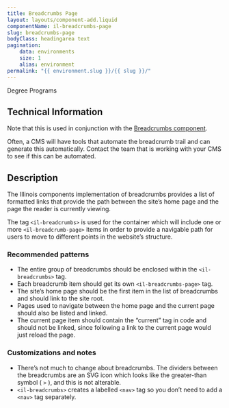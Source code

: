```yaml
---
title: Breadcrumbs Page
layout: layouts/component-add.liquid
componentName: il-breadcrumbs-page
slug: breadcrumbs-page
bodyClass: headingarea text
pagination:
    data: environments
    size: 1
    alias: environment
permalink: "{{ environment.slug }}/{{ slug }}/"
---
```

<div class="template-information" data-name="default">
Degree Programs
</div>

## Technical Information

Note that this is used in conjunction with the <a href="../breadcrumbs/index.html">Breadcrumbs component</a>.

Often, a CMS will have tools that automate the breadcrumb trail and can generate this automatically. Contact the team that is working with your CMS to see if this can be automated.

## Description 

The Illinois components implementation of breadcrumbs provides a list of formatted links that provide the path between the site’s home page and the page the reader is currently viewing.  

The tag `<il-breadcrumbs>` is used for the container which will include one or more `<il-breadcrumb-page>` items in order to provide a navigable path for users to move to different points in the website’s structure. 

### Recommended patterns 

* The entire group of breadcrumbs should be enclosed within the `<il-breadcrumbs>` tag. 
* Each breadcrumb item should get its own `<il-breadcrumbs-page>` tag. 
* The site’s home page should be the first item in the list of breadcrumbs and should link to the site root. 
* Pages used to navigate between the home page and the current page should also be listed and linked. 
* The current page item should contain the “current” tag in code and should not be linked, since following a link to the current page would just reload the page. 

### Customizations and notes 

* There’s not much to change about breadcrumbs. The dividers between the breadcrumbs are an SVG icon which looks like the greater-than symbol ( `>` ), and this is not alterable. 
* `<il-breadcrumbs>` creates a labelled `<nav>` tag so you don’t need to add a `<nav>` tag separately. 
